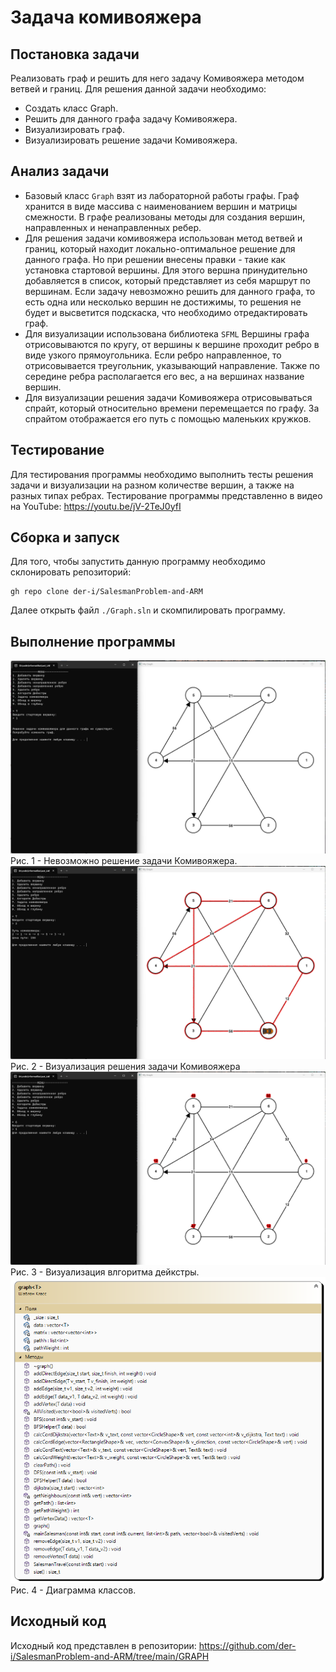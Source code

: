 # Задача комивояжера
## Постановка задачи
Реализовать граф и решить для него задачу Комивояжера методом ветвей и границ.
Для решения данной задачи необходимо:
- Создать класс Graph.
- Решить для данного графа задачу Комивояжера.
- Визуализировать граф.
- Визуализировать решение задачи Комивояжера.

## Анализ задачи
- Базовый класс ```Graph``` взят из лабораторной работы графы. Граф хранится в виде массива с наименованием вершин и матрицы смежности. В графе реализованы методы для создания вершин, направленных и ненаправленных ребер. 
- Для решения задачи комивояжера использован метод ветвей и границ, который находит локально-оптимальное решение для данного графа. Но при решении внесены правки - такие как установка стартовой вершины. Для этого вершна принудительно добавляется в список, который представляет из себя маршрут по вершинам. Если задачу невозможно решить для данного графа, то есть одна или несколько вершин не достижимы, то решения не будет и высветится подскаска, что необходимо отредактировать граф.
- Для визуализации использована библиотека ```SFML``` Вершины графа отрисовываются по кругу, от вершины к вершине проходит ребро в виде узкого прямоугольника. Если ребро направленное, то отрисовывается треугольник, указывающий направление. Также по середине ребра располагается его вес, а на вершинах название вершин.
- Для визуализации решения задачи Комивояжера отрисовываться спрайт, который относительно времени перемещается по графу. За спрайтом отображается его путь с помощью маленьких кружков. 
 

## Тестирование
Для тестирования программы необходимо выполнить тесты решения задачи и визуализации на разном количестве вершин, а также на разных типах ребрах.
Тестирование программы представленно в видео на YouTube: https://youtu.be/jV-2TeJ0yfI


## Сборка и запуск
Для того, чтобы запустить данную программу необходимо склонировать репозиторий:
```
gh repo clone der-i/SalesmanProblem-and-ARM
```
Далее открыть файл ```./Graph.sln``` и скомпилировать программу.

## Выполнение программы

<img src="./img/Graph1.png">
Рис. 1 - Невозможно решение задачи Комивояжера.
<img src="./img/Graph2.png">
Рис. 2 - Визуализация решения задачи Комивояжера
<img src="./img/Graph3.png">
Рис. 3 - Визуализация влгоритма дейкстры.
<img src="./img/Graph4.png">
Рис. 4 - Диаграмма классов.

## Исходный код

Исходный код представлен в репозитории: https://github.com/der-i/SalesmanProblem-and-ARM/tree/main/GRAPH
